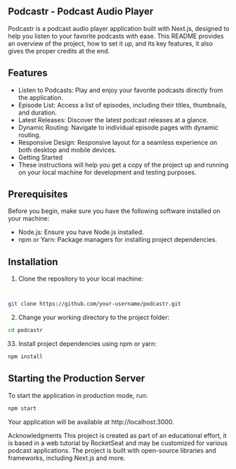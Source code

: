 ## Podcastr - Podcast Audio Player
Podcastr is a podcast audio player application built with Next.js, designed to help you listen to your favorite podcasts with ease. This README provides an overview of the project, how to set it up, and its key features, it also gives the proper credits at the end.

## Features
- Listen to Podcasts: Play and enjoy your favorite podcasts directly from the application.
- Episode List: Access a list of episodes, including their titles, thumbnails, and duration.
- Latest Releases: Discover the latest podcast releases at a glance.
- Dynamic Routing: Navigate to individual episode pages with dynamic routing.
- Responsive Design: Responsive layout for a seamless experience on both desktop and mobile devices.
- Getting Started
- These instructions will help you get a copy of the project up and running on your local machine for development and testing purposes.

## Prerequisites
Before you begin, make sure you have the following software installed on your machine:

- Node.js: Ensure you have Node.js installed.
- npm or Yarn: Package managers for installing project dependencies.

## Installation
1. Clone the repository to your local machine:

```bash


git clone https://github.com/your-username/podcastr.git
``` 
2. Change your working directory to the project folder:

```bash
cd podcastr
```
33. Install project dependencies using npm or yarn:

```bash
npm install
```

## Starting the Production Server
To start the application in production mode, run:

```bash
npm start
```

Your application will be available at http://localhost:3000.

Acknowledgments
This project is created as part of an educational effort, it is based in a web tutorial by RocketSeat and may be customized for various podcast applications.
The project is built with open-source libraries and frameworks, including Next.js and more.

